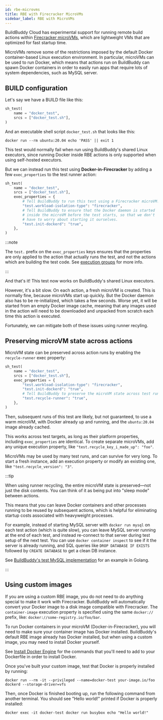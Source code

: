 ```yaml
---
id: rbe-microvms
title: RBE with Firecracker MicroVMs
sidebar_label: RBE with MicroVMs
---
```


BuildBuddy Cloud has experimental support for running remote build actions
within [Firecracker microVMs](https://github.com/firecracker-microvm/firecracker),
which are lightweight VMs that are optimized for fast startup time.

MicroVMs remove some of the restrictions imposed by the default Docker
container-based Linux execution environment. In particular, microVMs can
be used to run Docker, which means that actions run on BuildBuddy can
spawn Docker containers in order to easily run apps that require lots of
system dependencies, such as MySQL server.

## BUILD configuration

Let's say we have a BUILD file like this:

```python title="BUILD"
sh_test(
    name = "docker_test",
    srcs = ["docker_test.sh"],
)
```

And an executable shell script `docker_test.sh` that looks like this:

```shell
docker run --rm ubuntu:20.04 echo 'PASS' || exit 1
```

This test would normally fail when run using BuildBuddy's shared Linux
executors, since running Docker inside RBE actions is only supported when
using self-hosted executors.

But we can instead run this test using **Docker-in-Firecracker** by
adding a few `exec_properties` to the test runner action:

```python title="BUILD"
sh_test(
    name = "docker_test",
    srcs = ["docker_test.sh"],
    exec_properties = {
        # Tell BuildBuddy to run this test using a Firecracker microVM.
        "test.workload-isolation-type": "firecracker",
        # Tell BuildBuddy to ensure that the Docker daemon is started
        # inside the microVM before the test starts, so that we don't
        # have to worry about starting it ourselves.
        "test.init-dockerd": "true",
    },
)
```

:::note

The `test.` prefix on the `exec_properties` keys ensures that the
properties are only applied to the action that actually runs the test,
and not the actions which are building the test code. See
[execution groups](https://bazel.build/extending/exec-groups) for more
info.

:::

And that's it! This test now works on BuildBuddy's shared Linux executors.

However, it's a bit slow. On each action, a fresh microVM is created. This
is normally fine, because microVMs start up quickly. But the Docker daemon
also has to be re-initialized, which takes a few seconds. Worse yet, it
will be started from an empty Docker image cache, meaning that any images
used in the action will need to be downloaded and unpacked from scratch
each time this action is executed.

Fortunately, we can mitigate both of these issues using runner recyling.

## Preserving microVM state across actions

MicroVM state can be preserved across action runs by enabling the
`recycle-runner` exec property:

```python title="BUILD"
sh_test(
    name = "docker_test",
    srcs = ["docker_test.sh"],
    exec_properties = {
        "test.workload-isolation-type": "firecracker",
        "test.init-dockerd": "true",
        # Tell BuildBuddy to preserve the microVM state across test runs.
        "test.recycle-runner": "true",
    },
)
```

Then, subsequent runs of this test are likely, but not guaranteed, to use a
warm microVM, with Docker already up and running, and the `ubuntu:20.04`
image already cached.

This works across test targets, as long as their platform properties, including
`exec_properties` are identical. To create separate microVMs, add any unique
execution property, like `"test.recycle_key_i_made_up": "foo"`.

MicroVMs may be used by many test runs, and can survive for very long. To start
a fresh instance, add an execution property or modify an existing one, like
`"test.recycle_version": "3"`.

:::tip

When using runner recycling, the entire microVM state is preserved—not
just the disk contents. You can think of it as being put into "sleep mode"
between actions.

This means that you can leave Docker containers and other processes
running to be reused by subsequent actions, which is helpful for
eliminating startup costs associated with heavyweight processes.

For example, instead of starting MySQL server with `docker run mysql` on
each test action (which is quite slow), you can leave MySQL server running
at the end of each test, and instead re-connect to that server during test
setup of the next test. You can use `docker container inspect` to see if
it the server is already running, and SQL queries like `DROP DATABASE IF EXISTS`
followed by `CREATE DATABASE` to get a clean DB instance.

See
[BuildBuddy's test MySQL implementation](https://github.com/buildbuddy-io/buildbuddy/blob/master/server/testutil/testmysql/testmysql.go)
for an example in Golang.

:::

## Using custom images

If you are using a custom RBE image, you do not need to do anything
special to make it work with Firecracker. BuildBuddy will automatically
convert your Docker image to a disk image compatible with Firecracker. The
`container-image` execution property is specified using the same `docker://`
prefix, like: `docker://some-registry.io/foo/bar`.

To run Docker containers in your microVM (Docker-in-Firecracker), you will
need to make sure your container image has Docker installed. BuildBuddy's
default RBE image already has Docker installed, but when using a custom
image, you may need to install Docker yourself.

See [Install Docker Engine](https://docs.docker.com/engine/install/) for
the commands that you'll need to add to your Dockerfile in order to
install Docker.

Once you've built your custom image, test that Docker is properly
installed by running:

```shell
docker run --rm -it --privileged --name=docker-test your-image.io/foo dockerd --storage-driver=vfs
```

Then, once Docker is finished booting up, run the following command
from another terminal. You should see "Hello world!" printed if Docker
is properly installed:

```shell
docker exec -it docker-test docker run busybox echo "Hello world!"
```
